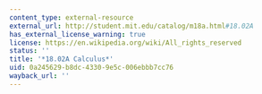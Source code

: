 ```yaml
---
content_type: external-resource
external_url: http://student.mit.edu/catalog/m18a.html#18.02A
has_external_license_warning: true
license: https://en.wikipedia.org/wiki/All_rights_reserved
status: ''
title: '*18.02A Calculus*'
uid: 0a245629-b8dc-4330-9e5c-006ebbb7cc76
wayback_url: ''
---
```

